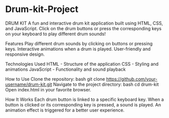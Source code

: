 # Drum-kit-Project


 DRUM KIT
 A fun and interactive drum kit application built using HTML, CSS, and JavaScript. Click on the drum buttons or press the corresponding keys on your keyboard to play different drum sounds!

Features
Play different drum sounds by clicking on buttons or pressing keys.
Interactive animations when a drum is played.
User-friendly and responsive design.

Technologies Used
HTML - Structure of the application
CSS - Styling and animations
JavaScript - Functionality and sound playback

How to Use
Clone the repository:
bash git clone https://github.com/your-username/drum-kit.git
Navigate to the project directory:
bash cd drum-kit
Open index.html in your favorite browser.

How It Works
Each drum button is linked to a specific keyboard key.
When a button is clicked or its corresponding key is pressed, a sound is played.
An animation effect is triggered for a better user experience.


